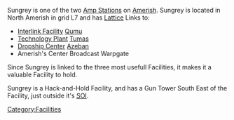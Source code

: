 Sungrey is one of the two [Amp Stations](Amp_Station.md) on
[Amerish](Amerish.md). Sungrey is located in North Amerish in
grid L7 and has [Lattice](Lattice.md) Links to:

- [Interlink Facility](Interlink_Facility.md)
  [Qumu](Qumu.md)
- [Technology Plant](Technology_Plant.md)
  [Tumas](Tumas.md)
- [Dropship Center](Dropship_Center.md)
  [Azeban](Azeban.md)
- Amerish's Center Broadcast Warpgate

Since Sungrey is linked to the three most usefull Facilities, it makes
it a valuable Facility to hold.

Sungrey is a Hack-and-Hold Facility, and has a Gun Tower South East of
the Facility, just outside it's [SOI](SOI.md).

[Category:Facilities](Category:Facilities.md)
